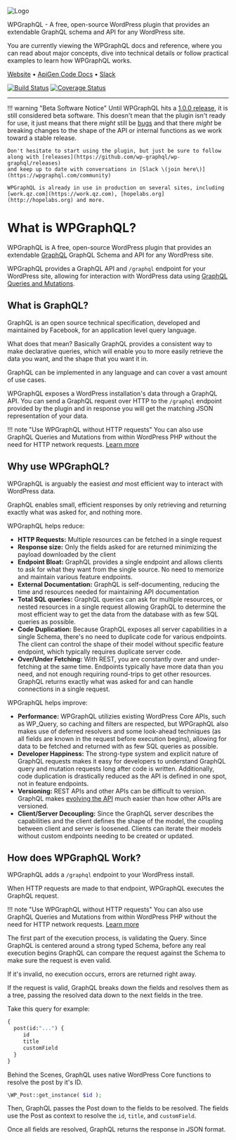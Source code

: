 ![Logo](https://www.wpgraphql.com/wp-content/uploads/2017/06/wpgraphql-logo-e1502819081849.png)

WPGraphQL - A free, open-source WordPress plugin that provides an extendable GraphQL schema and API for any WordPress site.

You are currently viewing the WPGraphQL docs and reference, where you can read about major concepts, dive into technical details or follow practical examples to learn how WPGraphQL works.

<a href="https://www.wpgraphql.com" target="_blank">Website</a> • <a href="https://wp-graphql.github.io/wp-graphql-api-docs/" target="_blank">ApiGen Code Docs</a> • <a href="https://wpgql-slack.herokuapp.com/" target="_blank">Slack</a>

[![Build Status](https://travis-ci.org/wp-graphql/wp-graphql.svg?branch=master)](https://travis-ci.org/wp-graphql/wp-graphql)
[![Coverage Status](https://coveralls.io/repos/github/wp-graphql/wp-graphql/badge.svg?branch=master)](https://coveralls.io/github/wp-graphql/wp-graphql?branch=master)

----

!!! warning "Beta Software Notice"
    Until WPGraphQL hits a [1.0.0 release](contributing.md), it is still considered beta software. This doesn't mean that the plugin isn't ready for use, it just means that there _might_ still be [bugs](https://github.com/wp-graphql/wp-graphql) and that there _might_ be breaking changes to the shape of the API or internal functions as we work toward a stable release. 

    Don't hesitate to start using the plugin, but just be sure to follow along with [releases](https://github.com/wp-graphql/wp-graphql/releases) 
    and keep up to date with conversations in [Slack \(join here\)](https://wpgraphql.com/community) 
    
    WPGraphQL is already in use in production on several sites, including [work.qz.com](https://work.qz.com), [hopelabs.org](http://hopelabs.org) and more.


# What is WPGraphQL?

WPGraphQL is A free, open-source WordPress plugin that provides an extendable [GraphQL](http://graphql.org) GraphQL Schema and API for any WordPress site.

WPGraphQL provides a GraphQL API and `/graphql` endpoint for your WordPress site, allowing for interaction with WordPress data using [GraphQL Queries and Mutations](http://graphql.org/learn/queries/).

## What is GraphQL?

GraphQL is an open source technical specification, developed and maintained by Facebook, for an application level query language. 

What does that mean? Basically GraphQL provides a consistent way to make declarative queries, which will enable you to more easily retrieve the data you want, and the shape that you want it in. 

GraphQL can be implemented in any language and can cover a vast amount of use cases. 

WPGraphQL exposes a WordPress installation's data through a GraphQL API. You can send a GraphQL request over HTTP to the `/graphql` endpoint provided by the plugin and in response you will get the matching JSON representation of your data.

!!! note "Use WPGraphQL without HTTP requests"
    You can also use GraphQL Queries and Mutations from within WordPress PHP without the need for HTTP network requests. [Learn more](tutorials/use-graphql-in-php-without-http-request.md)

## Why use WPGraphQL?

WPGraphQL is arguably the easiest _and_ most efficient way to interact with WordPress data.

GraphQL enables small, efficient responses by only retrieving and returning exactly what was asked for, and nothing more.

WPGraphQL helps reduce:

- **HTTP Requests:** Multiple resources can be fetched in a single request
- **Response size:** Only the fields asked for are returned minimizing the payload downloaded by the client
- **Endpoint Bloat:** GraphQL provides a single endpoint and allows clients to ask for what they want from the single source. No need to memorize and maintain various feature endpoints.
- **External Documentation:** GraphQL is self-documenting, reducing the time and resources needed for maintaining API documentation
- **Total SQL queries:** GraphQL queries can ask for multiple resources, or nested resources in a single request allowing GraphQL to determine the most efficient way to get the data from the database with as few SQL queries as possible.
- **Code Duplication:** Because GraphQL exposes all server capabilities in a single Schema, there's no need to duplicate code for various endpoints. The client can control the shape of their model without specific feature endpoint, which typically requires duplicate server code.
- **Over/Under Fetching:** With REST, you are constantly over and under-fetching at the same time. Endpoints typically have more data than you need, and not enough requiring round-trips to get other resources. GraphQL returns exactly what was asked for and can handle connections in a single request.

WPGraphQL helps improve:

- **Performance:** WPGraphQL utilizies existing WordPress Core APIs, such as WP_Query, so caching and filters are respected, but WPGraphQL also makes use of deferred resolvers and some look-ahead techniques (as all fields are known in the request before execution begins), allowing for data to be fetched and returned with as few SQL queries as possible. 
- **Developer Happiness:** The strong-type system and explicit nature of GraphQL requests makes it easy for developers to understand GraphQL query and mutation requests long after code is written. Additionally, code duplication is drastically reduced as the API is defined in one spot, not in feature endpoints.
- **Versioning:** REST APIs and other APIs can be difficult to version. GraphQL makes [evolving the API](http://graphql.org/#without-versions) much easier than how other APIs are versioned. 
- **Client/Server Decoupling:** Since the GraphQL server describes the capabilities and the client defines the shape of the model, the coupling between client and server is loosened. Clients can iterate their models without custom endpoints needing to be created or updated.

## How does WPGraphQL Work?

WPGraphQL adds a `/graphql` endpoint to your WordPress install. 

When HTTP requests are made to that endpoint, WPGraphQL executes the GraphQL request. 

!!! note "Use WPGraphQL without HTTP requests"
    You can also use GraphQL Queries and Mutations from within WordPress PHP without the need for HTTP network requests. [Learn more](tutorials/use-graphql-in-php-without-http-request.md)

The first part of the execution process, is validating the Query. Since GraphQL is centered around a strong typed Schema, before any real execution begins GraphQL can compare the request against the Schema to make sure the request is even valid. 

If it's invalid, no execution occurs, errors are returned right away. 

If the request is valid, GraphQL breaks down the fields and resolves them as a tree, passing the resolved data down to the next fields in the tree. 

Take this query for example: 

```graphql
{
  post(id:"...") {
     id
     title
     customField
  }
}
```

Behind the Scenes, GraphQL uses native WordPress Core functions to resolve the post by it's ID. 

```php
\WP_Post::get_instance( $id );
```

Then, GraphQL passes the Post down to the fields to be resolved. The fields use the Post as context to resolve the `id`, `title`, and `customField`. 

Once all fields are resolved, GraphQL returns the response in JSON format. 
